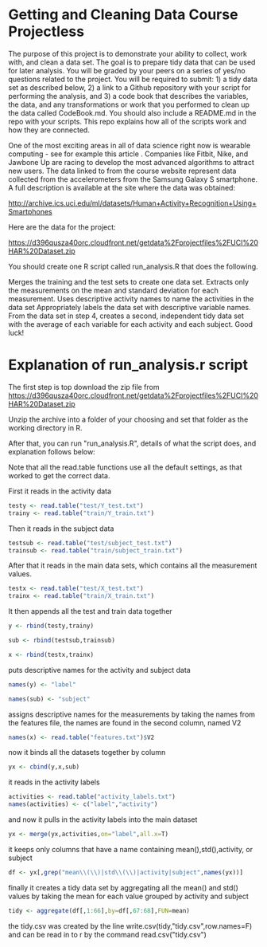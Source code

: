 
# Getting and Cleaning Data Course Projectless
The purpose of this project is to demonstrate your ability to collect, work with, and clean a data set. The goal is to prepare tidy data that can be used for later analysis. You will be graded by your peers on a series of yes/no questions related to the project. You will be required to submit: 1) a tidy data set as described below, 2) a link to a Github repository with your script for performing the analysis, and 3) a code book that describes the variables, the data, and any transformations or work that you performed to clean up the data called CodeBook.md. You should also include a README.md in the repo with your scripts. This repo explains how all of the scripts work and how they are connected.

One of the most exciting areas in all of data science right now is wearable computing - see for example this article . Companies like Fitbit, Nike, and Jawbone Up are racing to develop the most advanced algorithms to attract new users. The data linked to from the course website represent data collected from the accelerometers from the Samsung Galaxy S smartphone. A full description is available at the site where the data was obtained:

http://archive.ics.uci.edu/ml/datasets/Human+Activity+Recognition+Using+Smartphones

Here are the data for the project:

https://d396qusza40orc.cloudfront.net/getdata%2Fprojectfiles%2FUCI%20HAR%20Dataset.zip

You should create one R script called run_analysis.R that does the following.

Merges the training and the test sets to create one data set.
Extracts only the measurements on the mean and standard deviation for each measurement.
Uses descriptive activity names to name the activities in the data set
Appropriately labels the data set with descriptive variable names.
From the data set in step 4, creates a second, independent tidy data set with the average of each variable for each activity and each subject.
Good luck!

# Explanation of run_analysis.r script

The first step is top download the zip file from
https://d396qusza40orc.cloudfront.net/getdata%2Fprojectfiles%2FUCI%20HAR%20Dataset.zip

Unzip the archive into a folder of your choosing and set that folder as the working directory in R.

After that, you can run "run_analysis.R", details of what the script does, and explanation follows below:

Note that all the read.table functions use all the default settings, as that worked to get the correct data.

First it reads in the activity data
```R
testy <- read.table("test/Y_test.txt")
trainy <- read.table("train/Y_train.txt")
```
Then it reads in the subject data
```R
testsub <- read.table("test/subject_test.txt")
trainsub <- read.table("train/subject_train.txt")
```
After that it reads in the main data sets, which contains all the measurement values.
```R
testx <- read.table("test/X_test.txt")
trainx <- read.table("train/X_train.txt")
```
It then appends all the test and train data together
```R
y <- rbind(testy,trainy)

sub <- rbind(testsub,trainsub)

x <- rbind(testx,trainx)
```
puts descriptive names for the activity and subject data
```R
names(y) <- "label"

names(sub) <- "subject"
```
assigns descriptive names for the measurements by taking the names from the features file, the names are found in the second column, named V2
```R
names(x) <- read.table("features.txt")$V2
```
now it binds all the datasets together by column
```R
yx <- cbind(y,x,sub)
```
it reads in the activity labels
```R
activities <- read.table("activity_labels.txt")
names(activities) <- c("label","activity")
```
and now it pulls in the activity labels into the main dataset
```R
yx <- merge(yx,activities,on="label",all.x=T)
```
it keeps only columns that have a name containing mean(),std(),activity, or subject
```R
df <- yx[,grep("mean\\(\\)|std\\(\\)|activity|subject",names(yx))]
```
finally it creates a tidy data set by aggregating all the mean() and std() values by taking the mean for each value grouped by activity and subject
```R
tidy <- aggregate(df[,1:66],by=df[,67:68],FUN=mean)
```
the tidy.csv was created by the line 
write.csv(tidy,"tidy.csv",row.names=F)
and can be read in to r by the command
read.csv("tidy.csv")
